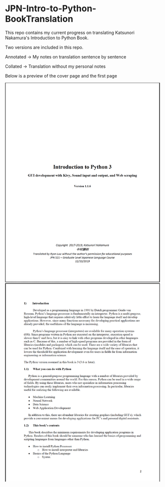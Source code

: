 # JPN-Intro-to-Python-BookTranslation

This repo contains my current progress on translating Katsunori Nakamura's Introduction to Python Book.

Two versions are included in this repo. 

Annotated -> My notes on translation sentence by sentence 

Collated -> Translation without my personal notes

Below is a preview of the cover page and the first page


![alt text](https://github.com/rluuy/JPN-Intro-to-Python-BookTranslation/blob/main/translation-preview1.png?raw=true)
![alt text](https://github.com/rluuy/JPN-Intro-to-Python-BookTranslation/blob/main/translation-preview2.png?raw=true)
